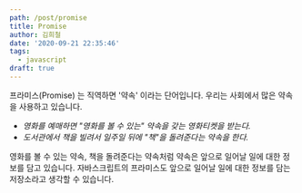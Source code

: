 ```yaml
---
path: /post/promise
title: Promise
author: 김희철
date: '2020-09-21 22:35:46'
tags:
  - javascript
draft: true
---
```


프라미스(Promise) 는 직역하면 '약속' 이라는 단어입니다. 우리는 사회에서 많은 약속을 사용하고 있습니다.

- _영화를 예매하면 "영화를 볼 수 있는" 약속을 갖는 영화티켓을 받는다._
- _도서관에서 책을 빌려서 일주일 뒤에 "책"을 돌려준다는 약속을 한다._

영화를 볼 수 있는 약속, 책을 돌려준다는 약속처럼 약속은 앞으로 일어날 일에 대한 정보를 담고 있습니다. 자바스크립트의 프라미스도 앞으로 일어날 일에 대한 정보를 담는 저장소라고 생각할 수 있습니다.
